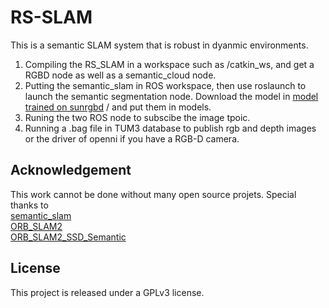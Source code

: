 # RS-SLAM
This is a semantic SLAM system that is robust in dyanmic environments.

1. Compiling the RS_SLAM in a workspace such as /catkin_ws, and get a RGBD node as well as a semantic_cloud node.   
2. Putting the semantic_slam in ROS workspace, then use roslaunch to launch the semantic segmentation node.
Download the model in 
[model trained on sunrgbd](https://drive.google.com/file/d/1t26t2VHNOzmjH-0lDTdYzXBACOV_4-eL/view?usp=sharing) /
and put them in models.
3. Runing the two ROS node to subscibe the image tpoic.
3. Running a .bag file in TUM3 database to publish rgb and depth images or the driver of openni if you have a RGB-D camera.
## Acknowledgement
This work cannot be done without many open source projets. Special thanks to
<br />[semantic_slam](https://github.com/floatlazer/semantic_slam)
<br />[ORB_SLAM2](https://github.com/raulmur/ORB_SLAM2)
<br />[ORB_SLAM2_SSD_Semantic](https://github.com/Ewenwan/ORB_SLAM2_SSD_Semantic)
## License
This project is released under a GPLv3 license.
